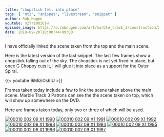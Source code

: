 ```yaml
---
title: "chopstick fell into place"
tags: [ "mt3", "snippet", "livestream", "snippet" ]
author: Rob Nugen
youtube: n2TrsOUIGjw
episode_image: https://b.robnugen.com/art/marble_track_3/construction/2018/2018_sep_20_suspended_chopstick.jpg
date: 2018-09-20T10:00:44+09:00
---
```


I have officially linked the scene taken from the top and the main
scene.

Here is the latest version of the last snippet.  The last few frames
show a chopstick falling out of the sky.  The chopstick is not yet
fixed in place, but once [G Choppy](/gc) cuts it, I will glue it into
place as a support for the Outer Spiral.

{{< youtube 9iMiziOs6lU >}}


Frames taken today include a few to link the scene taken above the
main scene.  Marble Track 3 Patrons can see the the scene taken on
top, which will show up somewhere on the DVD.

Here are frames taken today, only two or three of which will be used.

[![00010 002 09 X1 1990](//b.robnugen.com/art/marble_track_3/frames/2018/thumbs/00010_002_09_X1_1990.jpg)](//b.robnugen.com/art/marble_track_3/frames/2018/00010_002_09_X1_1990.jpg)
[![00010 002 09 X1 1991](//b.robnugen.com/art/marble_track_3/frames/2018/thumbs/00010_002_09_X1_1991.jpg)](//b.robnugen.com/art/marble_track_3/frames/2018/00010_002_09_X1_1991.jpg)
[![00010 002 09 X1 1992](//b.robnugen.com/art/marble_track_3/frames/2018/thumbs/00010_002_09_X1_1992.jpg)](//b.robnugen.com/art/marble_track_3/frames/2018/00010_002_09_X1_1992.jpg)
[![00010 002 09 X1 1993](//b.robnugen.com/art/marble_track_3/frames/2018/thumbs/00010_002_09_X1_1993.jpg)](//b.robnugen.com/art/marble_track_3/frames/2018/00010_002_09_X1_1993.jpg)
[![00010 002 09 X1 1994](//b.robnugen.com/art/marble_track_3/frames/2018/thumbs/00010_002_09_X1_1994.jpg)](//b.robnugen.com/art/marble_track_3/frames/2018/00010_002_09_X1_1994.jpg)
[![00010 002 09 X1 1995](//b.robnugen.com/art/marble_track_3/frames/2018/thumbs/00010_002_09_X1_1995.jpg)](//b.robnugen.com/art/marble_track_3/frames/2018/00010_002_09_X1_1995.jpg)
[![00010 002 09 X1 1996](//b.robnugen.com/art/marble_track_3/frames/2018/thumbs/00010_002_09_X1_1996.jpg)](//b.robnugen.com/art/marble_track_3/frames/2018/00010_002_09_X1_1996.jpg)
[![00010 002 09 X1 1997](//b.robnugen.com/art/marble_track_3/frames/2018/thumbs/00010_002_09_X1_1997.jpg)](//b.robnugen.com/art/marble_track_3/frames/2018/00010_002_09_X1_1997.jpg)
